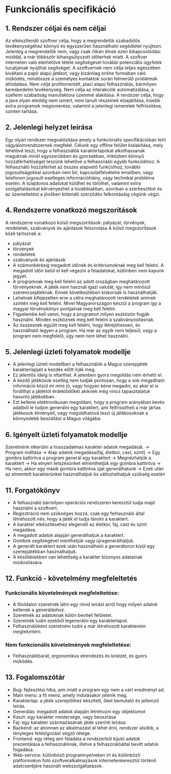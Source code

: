 # Funkcionális specifikáció

## 1. Rendszer céljai és nem céljai 

Az elkészítendő szoftver célja, hogy a megrendelők szabadidős tevékenységéhez könnyű és egyszerűen 
használható segédletet nyújtson. Jelenleg a megrendelők nem, vagy csak ritkán élnek ezen kikapcsolódási 
móddal, a már többször kihangsúlyozott időterhek miatt. A szoftver interneten való elérhetővé tétele 
segítségével további potenciális ügyfelek tucatjainak nyújthat segítséget. 
A szoftvernek nem célja teljes egészében kiváltani a papír alapú játékot, vagy kizárólag online formában 
való működés, mindössze a személyes kontaktok során felmerülő problémák áthidalása. Nem célja profitorientált, 
piaci alapú felhasználás, bármilyen kereskedelmi tevékenység. Nem célja az interakciók automatizálása, 
a szellemi szabadság manufaktúra üzemmé alakítása.
A rendszer célja, hogy a java olyan eleddig nem ismert, nem tanult részeinek elsajátítása, kisebb extra 
programok megismerése, valamint a jelenlegi ismeretek felfrissítése, szinten tartása.

## 2. Jelenlegi helyzet leírása

Egy olyan rendszer megvalósítása amely a funkcionális specifikációban leírt vágyálomrendszernek megfelel.
Célunk egy offline felület kialakítása, mely lehetővé teszi, hogy a felhasználók karakterlapokat alkothassanak 
maguknak minél egyszerűbben és gyorsabban, miközben könnyű hozzáférhetőséget teszünk lehetővé a felhasználói 
egyéb funkciókhoz.
A felhasználó hozzáférhet az összes alapvető funkcióhoz, további jogosultságokkal azonban nem bír, kapcsolatfelvételre 
emailben, vagy telefonon jogosult esetleges információhiány, vagy technikai probléma esetén.
A tulajdonos adatokat küldhet és törölhet, valamint extra szolgáltatásokat kérvényezhet a továbbiakban, azonban a 
szerkesztést és az üzemeltetést a jövőben kötendő szerződés felbontásáig cégünk végzi.

## 4. Rendszerre vonatkozó megszorítások

A rendszerre vonatkozó külső megszorítások: pályázat, törvények, rendeletek, szabványok és ajánlások felsorolása
A külső megszorítások közé tartoznak a:
- pályázat
- törvények
- rendeletek
- szabványok és ajánlások
- A számonkérésig megadott időnek és kritériumoknak meg kell felelni.
A megadott időn belül el kell végezni a feladatokat, különben nem kapunk jegyet.
- A programnak meg kell felelni az adott országban meghatározott törvényeknek.
A játék nem használ igazi valutát, így nem minősül szerencsejátéknak. Ennek
következtében kiskorúak is használhatják.
- Lehetnek kifejezetten erre a célra meghatározott rendeletek aminek szintén meg kell felelni.
Mivel Magyarországon készül a program így a magyar törvénykönyv pontjainak meg kell felelni.
- Figyelembe kell venni, hogy a programot milyen eszközön fogják használni.
Minden eszköznek meg kell felelni a szabványosításnak.
- Az összesnek együtt meg kell felelni, hogy létrejöhessen, és használható legyen a program.
Ha már az egyik nem teljesül, vagy a program nem megfelelő, úgy nem nem lehet használni.

## 5. Jelenlegi üzleti folyamatok modellje

- A jelenlegi üzleti modellben a felhasználók a Magus szerepjáték karakterlapjait a kezdés előtt írják meg.
- Ez jelentős ideig is eltarthat. A jelenben gyors megoldás nem érhető el.
- A kezdő játékosok esetleg nem tudják pontosan, hogy a sok megadható információ közül mi mire jó, vagy hogyan kéne megadni, ez akár el is fordíthat a játéktól érdeklődőket akiknek még nincs tapasztalatuk hasonló játékokban. 
- Ezt kellene elektronikusan megoldani, hogy a program arányában kevés adatból le tudjon generálni egy karaktert, ami felfrissítheti a már jártas játékosok élményeit, vagy megoldhatóvá teszi új játékosoknak a könnyedebb beszállást a Magus világába.

## 6. Igényelt üzleti folyamatok modellje

Szeretnénk elkerülni a hosszadalmas karakter adatok megadását. -> Program indítása -> Alap adatok megadása(faj, életkor, cast, szint) ->
Egy gombra kattintva a program generál egy karaktert -> Megnézhatjük a karaktert -> Ha elnyeri tetszésünket elmenthetjük egy gombra kattintva ->
Ha nem, akkor egy másik gombra kattintva újat generálhatunk -> Ezek után az elmentett karakterünket használhatjuk és változtathatjuk szükség esetén

## 11. Forgatókönyv

- A felhasználó bármilyen operációs rendszeren keresztül tudja majd használni a szoftvert.
- Regisztráció nem szükséges hozzá, csak egy felhasználó által létrehozott név, hogy a játék el tudja tárolni a karaktert.
- A karakter elkészítéséhez elegendő az életkor, faj, cast és szint megadása.
- A megadott adatok alapján generálhatjuk a karaktert.
- Gombok segítségével menthetjük vagy újragenerálhatjuk.
- A generált karaktert ezek után használható a generátoron kívül egy szerepjátékban használhatjuk.
- A későbbiekben van lehetőség a karakter bizonyos adatainak módosítására.

## 12. Funkció - követelmény megfeleltetés
### Funkcionális követelmények megfeleltetése:
- A főoldalon szeretnék látni egy rövid leírást arról hogy milyen adatok kellenek a generáláshoz.
- Szeretnék az adatoknak külön beviteli felületet.
- Szeretnék tudni ezekből legenerálni egy karakterlapot.
- Felhasználóként szeretném tudni a már létrehozott karaktereim megtekinteni.
### Nem funkcionális követelmények megfeleltetése:
- Felhasználóbarát, ergonomikus elrendezés és kinézet, és gyors müködés.

## 13. Fogalomszótár

- Bug: fejlesztési hiba, ami miatt a program egy nem a várt eredményt ad. 
- Main menu: a fő menü, amely indulásakor jelenik meg.
- Karakterlap: a játék szereplőihez készített, őket bemutató és jellemző leírás.
- Generálás: megadott adatok alapján létrehozni egy objektumot
- Kaszt: egy karakter mestersége, vagy beosztása
- Faj: egy karakter származásának játék szerinti leírása
- Backend: az ahonnan az alkalmazást el lehet érni, rendszer alsóbb, a tényleges feldolgozást végző rétege. 
- Frontend: egy réteg ami feladata a rendszerbõl kijutó adatok prezentálása a felhasználónak, illetve a felhasználóáltal bevitt adatok fogadása.
- Web-service: különbözõ programnyelveken írt és különböző platformokon futó szoftveralkalmazások internetenkeresztül történő adatcseréjére használt webszolgáltatások.
